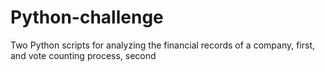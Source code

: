 # Python-challenge
Two Python scripts for analyzing the financial records of a company, first, and vote counting process, second
